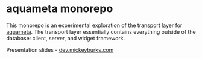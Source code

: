 
# aquameta monorepo

This monorepo is an experimental exploration of the transport layer for [aquameta](https://github.com/aquametalabs/aquameta). The transport layer essentially contains everything outside of the database: client, server, and widget framework.

Presentation slides - [dev.mickeyburks.com](https://dev.mickeyburks.com/datum)

